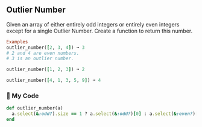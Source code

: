 ## Outlier Number

Given an array of either entirely odd integers or entirely even integers except for a single Outlier Number. Create a function to return this number.
```ruby
Examples
outlier_number([2, 3, 4]) ➞ 3
# 2 and 4 are even numbers.
# 3 is an outlier number.

outlier_number([1, 2, 3]) ➞ 2

outlier_number([4, 1, 3, 5, 9]) ➞ 4
```
### 💎 My Code
```ruby
def outlier_number(a)
  a.select(&:odd?).size == 1 ? a.select(&:odd?)[0] : a.select(&:even?)[0]
end
```
